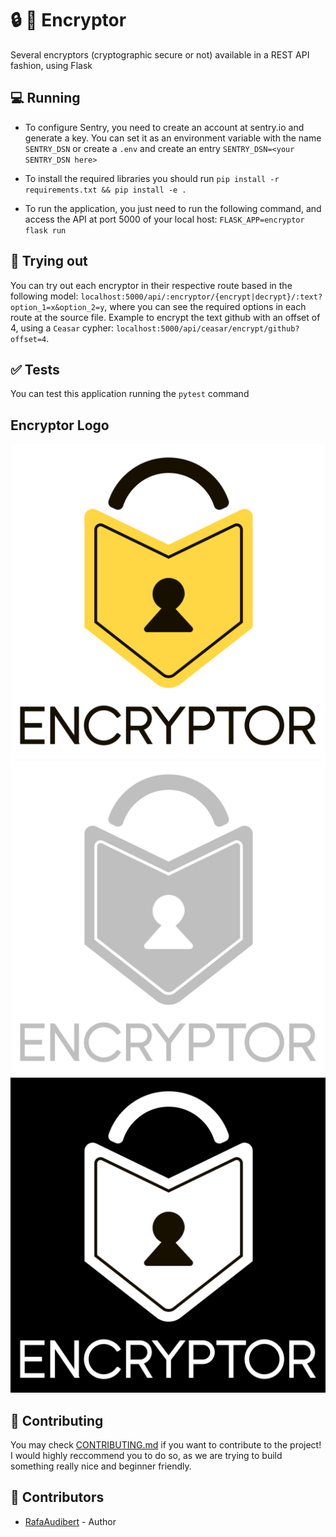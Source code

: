 # :lock: :key: Encryptor

Several encryptors (cryptographic secure or not) available in a REST API
fashion, using Flask

## :computer: Running

- To configure Sentry, you need to create an account at sentry.io and generate a
  key. You can set it as an environment variable with the name `SENTRY_DSN` or
  create a `.env` and create an entry `SENTRY_DSN=<your SENTRY_DSN here>`

- To install the required libraries you should run
  `pip install -r requirements.txt && pip install -e .`

- To run the application, you just need to run the following command, and access
  the API at port 5000 of your local host: `FLASK_APP=encryptor flask run`

## :vertical_traffic_light: Trying out

You can try out each encryptor in their respective route based in the following
model:
`localhost:5000/api/:encryptor/{encrypt|decrypt}/:text?option_1=x&option_2=y`,
where you can see the required options in each route at the source file. Example
to encrypt the text github with an offset of 4, using a `Ceasar` cypher:
`localhost:5000/api/ceasar/encrypt/github?offset=4`.

## :white_check_mark: Tests

You can test this application running the `pytest` command


## Encryptor Logo 
![Encryptor Logo](/assets/logo.png)
![Encryptor Logo Grey](/assets/logo_grey.png)
![Encryptor Logo BW](/assets/logo_bw.png)



## :muscle: Contributing

You may check [CONTRIBUTING.md](./CONTRIBUTING.md) if you want to contribute to
the project! I would highly reccommend you to do so, as we are trying to build
something really nice and beginner friendly.

## :busts_in_silhouette: Contributors

- [RafaAudibert](https://github.com/rafaeelaudibert) - Author
